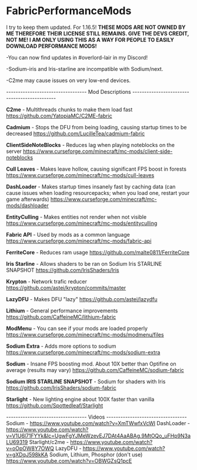 # FabricPerformanceMods
I try to keep them updated. For 1.16.5!
**THESE MODS ARE NOT OWNED BY ME THEREFORE THEIR LICENSE STILL REMAINS. GIVE THE DEVS CREDIT, NOT ME! I AM ONLY USING THIS AS A WAY FOR PEOPLE TO EASILY DOWNLOAD PERFORMANCE MODS!**

-You can now find updates in #overlord-lair in my Discord!

-Sodium-iris and Iris-starline are incompatible with Sodium/next.

-C2me may cause issues on very low-end devices.

---------------------------------- Mod Descriptions ---------------------------------------------

**C2me** - Multithreads chunks to make them load fast https://github.com/YatopiaMC/C2ME-fabric

**Cadmium** - Stops the DFU from being loading, causing startup times to be decreased https://github.com/LucilleTea/cadmium-fabric

**ClientSideNoteBlocks** - Reduces lag when playing noteblocks on the server https://www.curseforge.com/minecraft/mc-mods/client-side-noteblocks

**Cull Leaves** - Makes leave hollow, causing significant FPS boost in forests https://www.curseforge.com/minecraft/mc-mods/cull-leaves

**DashLoader** - Makes startup times insanely fast by caching data (can cause issues when loading resourcepacks; when you load one, restart your game afterwards) https://www.curseforge.com/minecraft/mc-mods/dashloader

**EntityCulling** - Makes entities not render when not visible https://www.curseforge.com/minecraft/mc-mods/entityculling

**Fabric API** - Used by mods as a common language https://www.curseforge.com/minecraft/mc-mods/fabric-api

**FerriteCore** - Reduces ram usage https://github.com/malte0811/FerriteCore

**Iris Starline** - Allows shaders to be ran on Sodium Iris STARLINE SNAPSHOT https://github.com/IrisShaders/Iris

**Krypton** - Network trafic reducer https://github.com/astei/krypton/commits/master

**LazyDFU** - Makes DFU "lazy" https://github.com/astei/lazydfu

**Lithium** - General performance improvements https://github.com/CaffeineMC/lithium-fabric

**ModMenu** - You can see if your mods are loaded properly https://www.curseforge.com/minecraft/mc-mods/modmenu/files

**Sodium Extra** - Adds more options to sodium https://www.curseforge.com/minecraft/mc-mods/sodium-extra

**Sodium** - Insane FPS boosting mod. About 10X better than Optifine on average (results may vary) https://github.com/CaffeineMC/sodium-fabric

**Sodium IRIS STARLINE SNAPSHOT** - Sodium for shaders with Iris https://github.com/IrisShaders/sodium-fabric

**Starlight** - New lighting engine about 100X faster than vanilla https://github.com/Spottedleaf/Starlight

---------------------------------- Videos ----------------------------------
Sodium - https://www.youtube.com/watch?v=XmTWwfxVcWI
DashLoader - https://www.youtube.com/watch?v=V1U6l71FYYk&lc=UgwFgYJMeWzevEJ7DAt4AaABAg.9MtOQo_uFHp9N3aLU69319
Starlight/c2me - https://www.youtube.com/watch?v=oOpOW8Y7OWQ
LazyDFU - https://www.youtube.com/watch?v=gXDqJ598kKA
Sodium, Lithium, Phosphor (don't use) https://www.youtube.com/watch?v=OBWGZsQ1pcE
